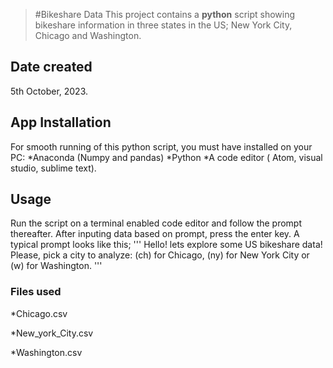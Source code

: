 >#Bikeshare Data
This project contains a **python** script showing bikeshare information in three states in the US; New York City, Chicago and Washington.

## Date created
5th October, 2023.

## App Installation
For smooth running of this python script, you must have installed on your PC:
*Anaconda (Numpy and pandas)
*Python
*A code editor ( Atom, visual studio, sublime text).

## Usage
Run the script on a terminal enabled code editor and follow the prompt thereafter. After inputing data based on prompt, press the enter key. A typical prompt looks like this;
'''
Hello! lets explore some US bikeshare data!
Please, pick a city to analyze: (ch) for Chicago, (ny) for New York City or (w) for Washington.
'''

### Files used
*Chicago.csv

*New_york_City.csv

*Washington.csv


